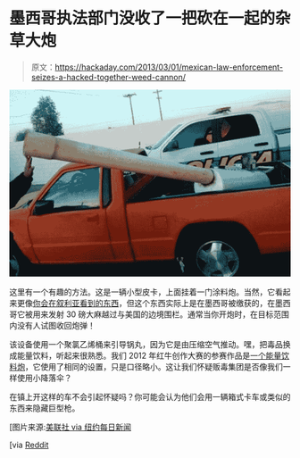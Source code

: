 # 墨西哥执法部门没收了一把砍在一起的杂草大炮

> 原文：<https://hackaday.com/2013/03/01/mexican-law-enforcement-seizes-a-hacked-together-weed-cannon/>

![marijuanna-cannon](img/1030d087fef08ac685985a5c1ee2871f.png)

这里有一个有趣的方法。这是一辆小型皮卡，上面挂着一门涂料炮。当然，它看起来更像[你会在叙利亚看到的东西](http://hackaday.com/2012/12/10/homemade-tank-joins-the-battle-in-syria/)，但这个东西实际上是在墨西哥被缴获的，在墨西哥它被用来发射 30 磅大麻越过与美国的边境围栏。通常当你开炮时，在目标范围内没有人试图收回炮弹！

该设备使用一个聚氯乙烯桶来引导锅丸，因为它是由压缩空气推动。嘿，把毒品换成能量饮料，听起来很熟悉。我们 2012 年红牛创作大赛的参赛作品是[一个能量饮料炮](http://hackaday.com/2012/07/02/hack-a-days-entry-into-the-red-bull-creation-contest/)，它使用了相同的设置，只是口径略小。这让我们怀疑贩毒集团是否像我们一样使用小降落伞？

在镇上开这样的车不会引起怀疑吗？你可能会认为他们会用一辆箱式卡车或类似的东西来隐藏巨型枪。

[图片来源:[美联社 via 纽约每日新闻](http://www.nydailynews.com/news/national/weed-cannon-confiscated-mexican-border-city-article-1.1274259)

[via [Reddit](http://www.reddit.com/r/worldnews/comments/19cuvf/marijuana_cannon_used_to_fire_drugs_over_us/)